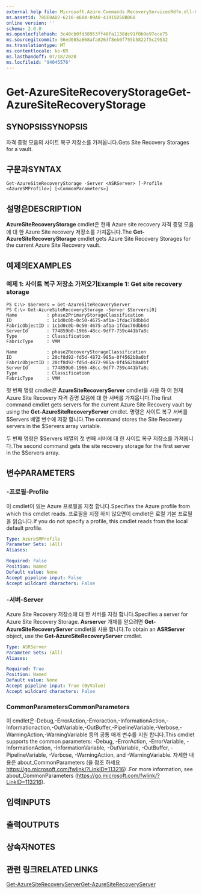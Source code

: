 ```yaml
---
external help file: Microsoft.Azure.Commands.RecoveryServicesRdfe.dll-Help.xml
ms.assetid: 78DE0AD2-6210-4604-89A8-41915D58BD68
online version: ''
schema: 2.0.0
ms.openlocfilehash: 3c40cb0fd38953ff46fa1138dc91f0b9e97ece75
ms.sourcegitcommit: 56ed085a868afa8263f8eb0f755b5822f5c29532
ms.translationtype: MT
ms.contentlocale: ko-KR
ms.lasthandoff: 07/18/2020
ms.locfileid: "94045576"
---
```

# <span data-ttu-id="97ad1-101">Get-AzureSiteRecoveryStorage</span><span class="sxs-lookup"><span data-stu-id="97ad1-101">Get-AzureSiteRecoveryStorage</span></span>

## <span data-ttu-id="97ad1-102">SYNOPSIS</span><span class="sxs-lookup"><span data-stu-id="97ad1-102">SYNOPSIS</span></span>
<span data-ttu-id="97ad1-103">자격 증명 모음의 사이트 복구 저장소를 가져옵니다.</span><span class="sxs-lookup"><span data-stu-id="97ad1-103">Gets Site Recovery Storages for a vault.</span></span>

## <span data-ttu-id="97ad1-104">구문과</span><span class="sxs-lookup"><span data-stu-id="97ad1-104">SYNTAX</span></span>

```
Get-AzureSiteRecoveryStorage -Server <ASRServer> [-Profile <AzureSMProfile>] [<CommonParameters>]
```

## <span data-ttu-id="97ad1-105">설명은</span><span class="sxs-lookup"><span data-stu-id="97ad1-105">DESCRIPTION</span></span>
<span data-ttu-id="97ad1-106">**AzureSiteRecoveryStorage** cmdlet은 현재 Azure site recovery 자격 증명 모음에 대 한 Azure Site recovery 저장소를 가져옵니다.</span><span class="sxs-lookup"><span data-stu-id="97ad1-106">The **Get-AzureSiteRecoveryStorage** cmdlet gets Azure Site Recovery Storages for the current Azure Site Recovery vault.</span></span>

## <span data-ttu-id="97ad1-107">예제의</span><span class="sxs-lookup"><span data-stu-id="97ad1-107">EXAMPLES</span></span>

### <span data-ttu-id="97ad1-108">예제 1: 사이트 복구 저장소 가져오기</span><span class="sxs-lookup"><span data-stu-id="97ad1-108">Example 1: Get site recovery storage</span></span>
```
PS C:\> $Servers = Get-AzureSiteRecoveryServer
PS C:\> Get-AzureSiteRecoveryStorage -Server $Servers[0]
Name           : phase2PrimaryStorageClassification
ID             : 1c1d0c0b-0c50-4675-af1a-1fdac70dbb6d
FabricObjectID : 1c1d0c0b-0c50-4675-af1a-1fdac70dbb6d
ServerId       : 774859b0-1966-48cc-9df7-759c441b7a8c
Type           : Classification
FabricType     : VMM

Name           : phase2RecoveryStorageClassification
ID             : 20cf8d92-fd5d-4872-985a-0f4562b8a0bf
FabricObjectID : 20cf8d92-fd5d-4872-985a-0f4562b8a0bf
ServerId       : 774859b0-1966-48cc-9df7-759c441b7a8c
Type           : Classification
FabricType     : VMM
```

<span data-ttu-id="97ad1-109">첫 번째 명령 cmdlet은 **AzureSiteRecoveryServer** cmdlet을 사용 하 여 현재 Azure Site Recovery 자격 증명 모음에 대 한 서버를 가져옵니다.</span><span class="sxs-lookup"><span data-stu-id="97ad1-109">The first command cmdlet gets servers for the current Azure Site Recovery vault by using the **Get-AzureSiteRecoveryServer** cmdlet.</span></span>
<span data-ttu-id="97ad1-110">명령은 사이트 복구 서버를 $Servers 배열 변수에 저장 합니다.</span><span class="sxs-lookup"><span data-stu-id="97ad1-110">The command stores the Site Recovery servers in the $Servers array variable.</span></span>

<span data-ttu-id="97ad1-111">두 번째 명령은 $Servers 배열의 첫 번째 서버에 대 한 사이트 복구 저장소를 가져옵니다.</span><span class="sxs-lookup"><span data-stu-id="97ad1-111">The second command gets the site recovery storage for the first server in the $Servers array.</span></span>

## <span data-ttu-id="97ad1-112">변수</span><span class="sxs-lookup"><span data-stu-id="97ad1-112">PARAMETERS</span></span>

### <span data-ttu-id="97ad1-113">-프로필</span><span class="sxs-lookup"><span data-stu-id="97ad1-113">-Profile</span></span>
<span data-ttu-id="97ad1-114">이 cmdlet이 읽는 Azure 프로필을 지정 합니다.</span><span class="sxs-lookup"><span data-stu-id="97ad1-114">Specifies the Azure profile from which this cmdlet reads.</span></span>
<span data-ttu-id="97ad1-115">프로필을 지정 하지 않으면이 cmdlet은 로컬 기본 프로필을 읽습니다.</span><span class="sxs-lookup"><span data-stu-id="97ad1-115">If you do not specify a profile, this cmdlet reads from the local default profile.</span></span>

```yaml
Type: AzureSMProfile
Parameter Sets: (All)
Aliases: 

Required: False
Position: Named
Default value: None
Accept pipeline input: False
Accept wildcard characters: False
```

### <span data-ttu-id="97ad1-116">-서버</span><span class="sxs-lookup"><span data-stu-id="97ad1-116">-Server</span></span>
<span data-ttu-id="97ad1-117">Azure Site Recovery 저장소에 대 한 서버를 지정 합니다.</span><span class="sxs-lookup"><span data-stu-id="97ad1-117">Specifies a server for Azure Site Recovery Storage.</span></span>
<span data-ttu-id="97ad1-118">**Asrserver** 개체를 얻으려면 **Get-AzureSiteRecoveryServer** cmdlet을 사용 합니다.</span><span class="sxs-lookup"><span data-stu-id="97ad1-118">To obtain an **ASRServer** object, use the **Get-AzureSiteRecoveryServer** cmdlet.</span></span>

```yaml
Type: ASRServer
Parameter Sets: (All)
Aliases: 

Required: True
Position: Named
Default value: None
Accept pipeline input: True (ByValue)
Accept wildcard characters: False
```

### <span data-ttu-id="97ad1-119">CommonParameters</span><span class="sxs-lookup"><span data-stu-id="97ad1-119">CommonParameters</span></span>
<span data-ttu-id="97ad1-120">이 cmdlet은-Debug,-ErrorAction,-Erroraction,-InformationAction,-Informationaction,-OutVariable,-OutBuffer,-PipelineVariable,-Verbose,-WarningAction,-WarningVariable 등의 공통 매개 변수를 지원 합니다.</span><span class="sxs-lookup"><span data-stu-id="97ad1-120">This cmdlet supports the common parameters: -Debug, -ErrorAction, -ErrorVariable, -InformationAction, -InformationVariable, -OutVariable, -OutBuffer, -PipelineVariable, -Verbose, -WarningAction, and -WarningVariable.</span></span> <span data-ttu-id="97ad1-121">자세한 내용은 about_CommonParameters (을 참조 하세요 https://go.microsoft.com/fwlink/?LinkID=113216) .</span><span class="sxs-lookup"><span data-stu-id="97ad1-121">For more information, see about_CommonParameters (https://go.microsoft.com/fwlink/?LinkID=113216).</span></span>

## <span data-ttu-id="97ad1-122">입력</span><span class="sxs-lookup"><span data-stu-id="97ad1-122">INPUTS</span></span>

## <span data-ttu-id="97ad1-123">출력</span><span class="sxs-lookup"><span data-stu-id="97ad1-123">OUTPUTS</span></span>

## <span data-ttu-id="97ad1-124">상속자</span><span class="sxs-lookup"><span data-stu-id="97ad1-124">NOTES</span></span>

## <span data-ttu-id="97ad1-125">관련 링크</span><span class="sxs-lookup"><span data-stu-id="97ad1-125">RELATED LINKS</span></span>

[<span data-ttu-id="97ad1-126">Get-AzureSiteRecoveryServer</span><span class="sxs-lookup"><span data-stu-id="97ad1-126">Get-AzureSiteRecoveryServer</span></span>](./Get-AzureSiteRecoveryServer.md)


